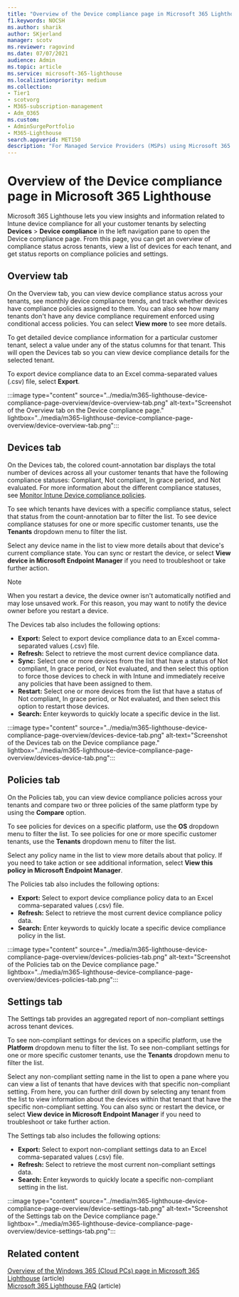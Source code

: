 ```yaml
---
title: "Overview of the Device compliance page in Microsoft 365 Lighthouse"
f1.keywords: NOCSH
ms.author: sharik
author: SKjerland
manager: scotv
ms.reviewer: ragovind
ms.date: 07/07/2021
audience: Admin
ms.topic: article
ms.service: microsoft-365-lighthouse
ms.localizationpriority: medium
ms.collection:
- Tier1
- scotvorg
- M365-subscription-management
- Adm_O365
ms.custom:
- AdminSurgePortfolio
- M365-Lighthouse                         
search.appverid: MET150
description: "For Managed Service Providers (MSPs) using Microsoft 365 Lighthouse, learn about the Device compliance page."
---
```


# Overview of the Device compliance page in Microsoft 365 Lighthouse

Microsoft 365 Lighthouse lets you view insights and information related to Intune device compliance for all your customer tenants by selecting **Devices** > **Device compliance** in the left navigation pane to open the Device compliance page. From this page, you can get an overview of compliance status across tenants, view a list of devices for each tenant, and get status reports on compliance policies and settings.

## Overview tab  
  
On the Overview tab, you can view device compliance status across your tenants, see monthly device compliance trends, and track whether devices have compliance policies assigned to them. You can also see how many tenants don't have any device compliance requirement enforced using conditional access policies. You can select **View more** to see more details.

To get detailed device compliance information for a particular customer tenant, select a value under any of the status columns for that tenant. This will open the Devices tab so you can view device compliance details for the selected tenant.

To export device compliance data to an Excel comma-separated values (.csv) file, select **Export**.

:::image type="content" source="../media/m365-lighthouse-device-compliance-page-overview/device-overview-tab.png" alt-text="Screenshot of the Overview tab on the Device compliance page." lightbox="../media/m365-lighthouse-device-compliance-page-overview/device-overview-tab.png":::

## Devices tab

On the Devices tab, the colored count-annotation bar displays the total number of devices across all your customer tenants that have the following compliance statuses: Compliant, Not compliant, In grace period, and Not evaluated. For more information about the different compliance statuses, see [Monitor Intune Device compliance policies](/mem/intune/protect/compliance-policy-monitor).

To see which tenants have devices with a specific compliance status, select that status from the count-annotation bar to filter the list. To see device compliance statuses for one or more specific customer tenants, use the **Tenants** dropdown menu to filter the list.

Select any device name in the list to view more details about that device's current compliance state. You can sync or restart the device, or select **View device in Microsoft Endpoint Manager** if you need to troubleshoot or take further action.

> [!NOTE]
> When you restart a device, the device owner isn't automatically notified and may lose unsaved work. For this reason, you may want to notify the device owner before you restart a device.

The Devices tab also includes the following options:

- **Export:** Select to export device compliance data to an Excel comma-separated values (.csv) file.
- **Refresh:** Select to retrieve the most current device compliance data.
- **Sync:** Select one or more devices from the list that have a status of Not compliant, In grace period, or Not evaluated, and then select this option to force those devices to check in with Intune and immediately receive any policies that have been assigned to them.
- **Restart:** Select one or more devices from the list that have a status of Not compliant, In grace period, or Not evaluated, and then select this option to restart those devices.
- **Search:** Enter keywords to quickly locate a specific device in the list.
 
:::image type="content" source="../media/m365-lighthouse-device-compliance-page-overview/devices-device-tab.png" alt-text="Screenshot of the Devices tab on the Device compliance page." lightbox="../media/m365-lighthouse-device-compliance-page-overview/devices-device-tab.png":::

## Policies tab

On the Policies tab, you can view device compliance policies across your tenants and compare two or three policies of the same platform type by using the **Compare** option.

To see policies for devices on a specific platform, use the **OS** dropdown menu to filter the list. To see policies for one or more specific customer tenants, use the **Tenants** dropdown menu to filter the list.

Select any policy name in the list to view more details about that policy. If you need to take action or see additional information, select **View this policy in Microsoft Endpoint Manager**.

The Policies tab also includes the following options:

- **Export:** Select to export device compliance policy data to an Excel comma-separated values (.csv) file.
- **Refresh:** Select to retrieve the most current device compliance policy data.
- **Search:** Enter keywords to quickly locate a specific device compliance policy in the list.

:::image type="content" source="../media/m365-lighthouse-device-compliance-page-overview/devices-policies-tab.png" alt-text="Screenshot of the Policies tab on the Device compliance page." lightbox="../media/m365-lighthouse-device-compliance-page-overview/devices-policies-tab.png":::

## Settings tab

The Settings tab provides an aggregated report of non-compliant settings across tenant devices. 

To see non-compliant settings for devices on a specific platform, use the **Platform** dropdown menu to filter the list. To see non-compliant settings for one or more specific customer tenants, use the **Tenants** dropdown menu to filter the list.

Select any non-compliant setting name in the list to open a pane where you can view a list of tenants that have devices with that specific non-compliant setting. From here, you can further drill down by selecting any tenant from the list to view information about the devices within that tenant that have the specific non-compliant setting. You can also sync or restart the device, or select **View device in Microsoft Endpoint Manager** if you need to troubleshoot or take further action.

The Settings tab also includes the following options:

- **Export:** Select to export non-compliant settings data to an Excel comma-separated values (.csv) file.
- **Refresh:** Select to retrieve the most current non-compliant settings data.
- **Search:** Enter keywords to quickly locate a specific non-compliant setting in the list.

:::image type="content" source="../media/m365-lighthouse-device-compliance-page-overview/device-settings-tab.png" alt-text="Screenshot of the Settings tab on the Device compliance page." lightbox="../media/m365-lighthouse-device-compliance-page-overview/device-settings-tab.png":::

## Related content

[Overview of the Windows 365 (Cloud PCs) page in Microsoft 365 Lighthouse](m365-lighthouse-win365-page-overview.md) (article)\
[Microsoft 365 Lighthouse FAQ](m365-lighthouse-faq.yml) (article)
